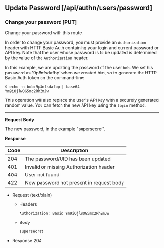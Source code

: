 ## Update Password [/api/authn/users/password]

### Change your password [PUT]

Change your password with this route.

In order to change your password, you must provide an `Authorization` header with
HTTP Basic Auth containing your login and current password or API key.
Note that the user whose password is to be updated is determined by
the value of the `Authorization` header.

In this example, we are updating the password of the user `bob`.
We set his password as '9p8nfsdafbp' when we created him, so to generate
the HTTP Basic Auth token on the command-line:

```
$ echo -n bob:9p8nfsdafbp | base64
Ym9iOjlwOG5mc2RhZmJw
```

This operation will also replace the user's API key with a securely
generated random value. You can fetch the new API key using the `login` method.

---

<!-- include(partials/auth_header_table.md) -->

**Request Body**

The new password, in the example "supersecret".

**Response**

|Code|Description|
|----|-----------|
|204|The password/UID has been updated|
|401|Invalid or missing Authorization header|
|404|User not found|
|422|New password not present in request body|

+ Request (text/plain)
    + Headers

        ```
        Authorization: Basic Ym9iOjlwOG5mc2RhZmJw
        ```
    
    + Body

        ```
        supersecret
        ```

+ Response 204
